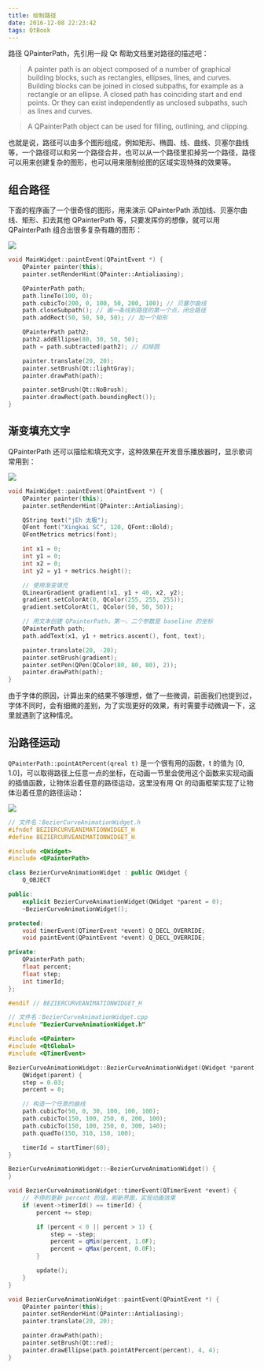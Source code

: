 ```yaml
---
title: 绘制路径
date: 2016-12-08 22:23:42
tags: QtBook
---
```

路径 QPainterPath，先引用一段 Qt 帮助文档里对路径的描述吧：

> A painter path is an object composed of a number of graphical building blocks, such as rectangles, ellipses, lines, and curves. Building blocks can be joined in closed subpaths, for example as a rectangle or an ellipse. A closed path has coinciding start and end points. Or they can exist independently as unclosed subpaths, such as lines and curves.

> A QPainterPath object can be used for filling, outlining, and clipping.

也就是说，路径可以由多个图形组成，例如矩形、椭圆、线、曲线、贝塞尔曲线等，一个路径可以和另一个路径合并，也可以从一个路径里扣掉另一个路径，路径可以用来创建复杂的图形，也可以用来限制绘图的区域实现特殊的效果等。<!--more-->

## 组合路径

下面的程序画了一个很奇怪的图形，用来演示 QPainterPath 添加线、贝塞尔曲线、矩形、扣去其他 QPainterPath 等，只要发挥你的想像，就可以用 QPainterPath 组合出很多复杂有趣的图形：

![](/img/qtbook/paint/Paint-Base-PainterPath-Operations.png)

```cpp
void MainWidget::paintEvent(QPaintEvent *) {
    QPainter painter(this);
    painter.setRenderHint(QPainter::Antialiasing);

    QPainterPath path;
    path.lineTo(100, 0);
    path.cubicTo(200, 0, 100, 50, 200, 100); // 贝塞尔曲线
    path.closeSubpath(); // 画一条线到路径的第一个点，闭合路径
    path.addRect(50, 50, 50, 50); // 加一个矩形

    QPainterPath path2;
    path2.addEllipse(80, 30, 50, 50);
    path = path.subtracted(path2); // 扣掉圆

    painter.translate(20, 20);
    painter.setBrush(Qt::lightGray);
    painter.drawPath(path);

    painter.setBrush(Qt::NoBrush);
    painter.drawRect(path.boundingRect());
}
```

## 渐变填充文字

QPainterPath 还可以描绘和填充文字，这种效果在开发音乐播放器时，显示歌词常用到：

![](/img/qtbook/paint/Paint-Base-PainterPath-Text.png)

```cpp
void MainWidget::paintEvent(QPaintEvent *) {
    QPainter painter(this);
    painter.setRenderHint(QPainter::Antialiasing);

    QString text("jEh 太极");
    QFont font("Xingkai SC", 120, QFont::Bold);
    QFontMetrics metrics(font);

    int x1 = 0;
    int y1 = 0;
    int x2 = 0;
    int y2 = y1 + metrics.height();

    // 使用渐变填充    
    QLinearGradient gradient(x1, y1 + 40, x2, y2);
    gradient.setColorAt(0, QColor(255, 255, 255));
    gradient.setColorAt(1, QColor(50, 50, 50));

    // 用文本创建 QPainterPath，第一、二个参数是 baseline 的坐标
    QPainterPath path;
    path.addText(x1, y1 + metrics.ascent(), font, text);

    painter.translate(20, -20);
    painter.setBrush(gradient);
    painter.setPen(QPen(QColor(80, 80, 80), 2));
    painter.drawPath(path);
}
```

由于字体的原因，计算出来的结果不够理想，做了一些微调，前面我们也提到过，字体不同时，会有细微的差别，为了实现更好的效果，有时需要手动微调一下，这里就遇到了这种情况。

## 沿路径运动

`QPainterPath::pointAtPercent(qreal t)` 是一个很有用的函数，t 的值为 [0, 1.0]，可以取得路径上任意一点的坐标，在动画一节里会使用这个函数来实现动画的插值函数，让物体沿着任意的路径运动，这里没有用 Qt 的动画框架实现了让物体沿着任意的路径运动：

![](/img/qtbook/paint/Paint-Base-PointAtPercent.png)

```cpp
// 文件名：BezierCurveAnimationWidget.h
#ifndef BEZIERCURVEANIMATIONWIDGET_H
#define BEZIERCURVEANIMATIONWIDGET_H

#include <QWidget>
#include <QPainterPath>

class BezierCurveAnimationWidget : public QWidget {
    Q_OBJECT

public:
    explicit BezierCurveAnimationWidget(QWidget *parent = 0);
    ~BezierCurveAnimationWidget();

protected:
    void timerEvent(QTimerEvent *event) Q_DECL_OVERRIDE;
    void paintEvent(QPaintEvent *event) Q_DECL_OVERRIDE;

private:
    QPainterPath path;
    float percent;
    float step;
    int timerId;
};

#endif // BEZIERCURVEANIMATIONWIDGET_H
```
```cpp
// 文件名：BezierCurveAnimationWidget.cpp
#include "BezierCurveAnimationWidget.h"

#include <QPainter>
#include <QtGlobal>
#include <QTimerEvent>

BezierCurveAnimationWidget::BezierCurveAnimationWidget(QWidget *parent) :
    QWidget(parent) {
    step = 0.03;
    percent = 0;

    // 构造一个任意的曲线
    path.cubicTo(50, 0, 30, 100, 100, 100);
    path.cubicTo(150, 100, 250, 0, 200, 100);
    path.cubicTo(150, 100, 250, 0, 300, 140);
    path.quadTo(150, 310, 150, 100);

    timerId = startTimer(60);
}

BezierCurveAnimationWidget::~BezierCurveAnimationWidget() {
}

void BezierCurveAnimationWidget::timerEvent(QTimerEvent *event) {
    // 不停的更新 percent 的值，刷新界面，实现动画效果
    if (event->timerId() == timerId) {
        percent += step;

        if (percent < 0 || percent > 1) {
            step = -step;
            percent = qMin(percent, 1.0F);
            percent = qMax(percent, 0.0F);
        }

        update();
    }
}

void BezierCurveAnimationWidget::paintEvent(QPaintEvent *) {
    QPainter painter(this);
    painter.setRenderHint(QPainter::Antialiasing);
    painter.translate(20, 20);

    painter.drawPath(path);
    painter.setBrush(Qt::red);
    painter.drawEllipse(path.pointAtPercent(percent), 4, 4);
}
```
